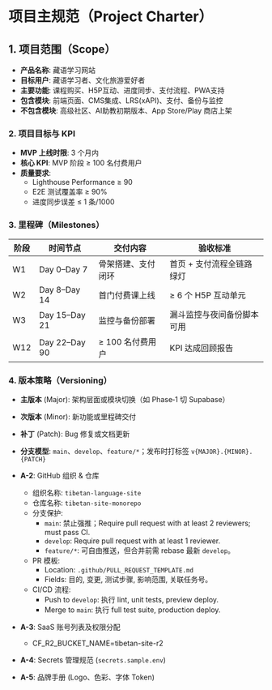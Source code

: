 # 项目主规范（Project Charter）

## 1. 项目范围（Scope）

- **产品名称**: 藏语学习网站
- **目标用户**: 藏语学习者、文化旅游爱好者
- **主要功能**: 课程购买、H5P互动、进度同步、支付流程、PWA支持
- **包含模块**: 前端页面、CMS集成、LRS(xAPI)、支付、备份与监控
- **不包含模块**: 高级社区、AI助教初期版本、App Store/Play 商店上架

### 2. 项目目标与 KPI

- **MVP 上线时限**: 3 个月内
- **核心 KPI**: MVP 阶段 ≥ 100 名付费用户
- **质量要求**:
  - Lighthouse Performance ≥ 90
  - E2E 测试覆盖率 ≥ 90%
  - 进度同步误差 ≤ 1 条/1000

### 3. 里程碑（Milestones）

| 阶段 | 时间节点   | 交付内容                  | 验收标准                     |
|------|------------|---------------------------|------------------------------|
| W1   | Day 0–Day 7  | 骨架搭建、支付闭环           | 首页 + 支付流程全链路绿灯       |
| W2   | Day 8–Day 14 | 首门付费课上线               | ≥ 6 个 H5P 互动单元            |
| W3   | Day 15–Day 21| 监控与备份部署               | 漏斗监控与夜间备份脚本可用       |
| W12  | Day 22–Day 90| ≥ 100 名付费用户            | KPI 达成回顾报告               |

### 4. 版本策略（Versioning）

- **主版本** (Major): 架构层面或模块切换（如 Phase‑1 切 Supabase）
- **次版本** (Minor): 新功能或里程碑交付
- **补丁** (Patch): Bug 修复或文档更新
- **分支模型**: `main`、`develop`、`feature/*`；发布时打标签 `v{MAJOR}.{MINOR}.{PATCH}`

- **A-2**: GitHub 组织 & 仓库
  - 组织名称: `tibetan-language-site`
  - 仓库名称: `tibetan-site-monorepo`
  - 分支保护:
    - `main`: 禁止强推；Require pull request with at least 2 reviewers; must pass CI.
    - `develop`: Require pull request with at least 1 reviewer.
    - `feature/*`: 可自由推送，但合并前需 rebase 最新 `develop`。
  - PR 模板:
    - Location: `.github/PULL_REQUEST_TEMPLATE.md`
    - Fields: 目的, 变更, 测试步骤, 影响范围, 关联任务号。
  - CI/CD 流程:
    - Push to `develop`: 执行 lint, unit tests, preview deploy.
    - Merge to `main`: 执行 full test suite, production deploy.
- **A-3**: SaaS 账号列表及权限分配
  - CF_R2_BUCKET_NAME=tibetan-site-r2

- **A-4**: Secrets 管理规范 (`secrets.sample.env`)
- **A-5**: 品牌手册 (Logo、色彩、字体 Token)
